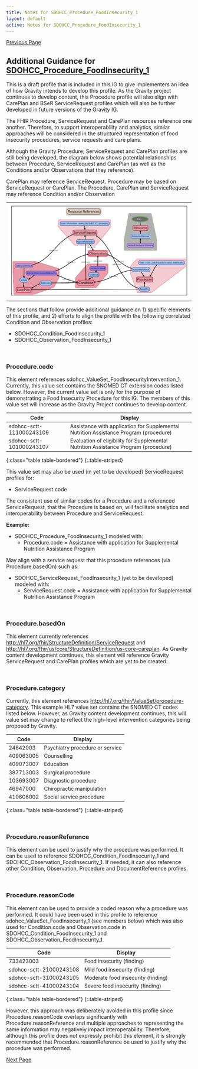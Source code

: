 ```yaml
---
title: Notes for SDOHCC_Procedure_FoodInsecurity_1
layout: default
active: Notes for SDOHCC_Procedure_FoodInsecurity_1
---
```


[Previous Page](Notes_for_SDOHCC_Observation_FoodInsecurity_1.html)

## Additional Guidance for [SDOHCC_Procedure_FoodInsecurity_1](StructureDefinition-SDOHCC-Procedure-FoodInsecurity-1.html)

This is a draft profile that is included in this IG to give implementers an idea of how Gravity intends to develop this profile. As the Gravity project continues to develop content, this Procedure profile will also align with CarePlan and BSeR ServiceRequest profiles which will also be further developed in future versions of the Gravity IG.

The FHIR Procedure, ServiceRequest and CarePlan resources reference one another. Therefore, to support interoperability and analytics, similar approaches will be considered in the structured representation of food insecurity procedures, service requests and care plans. 

Although the Gravity Procedure, ServiceRequest and CarePlan profiles are still being developed, the diagram below shows potential relationships between Procedure, ServiceRequest and CarePlan (as well as the Conditions and/or Observations that they reference). 

CarePlan may reference ServiceRequest. Procedure may be based on ServiceRequest or CarePlan. The Procedure, CarePlan and ServiceRequest may reference Condition and/or Observation

<table><tr><td><img src="Procedure Mindemap 2020.01.27.png" /></td></tr></table>

The sections that follow provide additional guidance on 1) specific elements of this profile, and 2) efforts to align the profile with the following correlated Condition and Observation profiles:
* 	SDOHCC_Condition_FoodInsecurity_1
* 	SDOHCC_Observation_FoodInsecurity_1

<br>

### Procedure.code

This element references sdohcc_ValueSet_FoodInsecurityIntervention_1. Currently, this value set contains the SNOMED CT extension codes listed below. However, the current value set is only for the purpose of demonstrating a Food Insecurity Procedure for this IG. The members of this value set will increase as the Gravity Project continues to develop content.

| Code                     | Display                                                                               |
|--------------------------|---------------------------------------------------------------------------------------|
| sdohcc-sctt-111000243109 | Assistance with application for Supplemental Nutrition Assistance Program (procedure) |
| sdohcc-sctt-101000243107 | Evaluation of eligibility for Supplemental Nutrition Assistance Program (procedure)   |
{:class="table table-bordered"}
{:.table-striped}

This value set may also be used (in yet to be developed) ServiceRequest profiles for:

*	ServiceRequest.code  
	
The consistent use of similar codes for a Procedure and a referenced ServiceRequest, that the Procedure is based on, will facilitate analytics and interoperability between Procedure and ServiceRequest.

**Example:**

* SDOHCC_Procedure_FoodInsecurity_1 modeled with:
	* Procedure.code = Assistance with application for Supplemental Nutrition Assistance Program 
			
May align with a service request that this procedure references (via Procedure.basedOn) such as:

*	SDOHCC_ServiceRequest_FoodInsecurity_1 (yet to be developed) modeled with:
	*	ServiceRequest.code = Assistance with application for Supplemental Nutrition Assistance Program

<br>

### Procedure.basedOn

This element currently references http://hl7.org/fhir/StructureDefinition/ServiceRequest and http://hl7.org/fhir/us/core/StructureDefinition/us-core-careplan. As Gravity content development continues, this element will reference Gravity ServiceRequest and CarePlan profiles which are yet to be created.

<br>

### Procedure.category

Currently, this element references http://hl7.org/fhir/ValueSet/procedure-category. This example HL7 value set contains the SNOMED CT codes listed below. However, as Gravity content development continues, this will value set may change to reflect the high-level intervention categories being proposed by Gravity.

| Code      | Display                         |
|-----------|---------------------------------|
| 24642003  | Psychiatry procedure or service |
| 409063005 | Counselling                     |
| 409073007 | Education                       |
| 387713003 | Surgical procedure              |
| 103693007 | Diagnostic procedure            |
| 46947000  | Chiropractic manipulation       |
| 410606002 | Social service procedure        |
{:class="table table-bordered"}
{:.table-striped}
 
 <br>
 
### Procedure.reasonReference

This element can be used to justify why the procedure was performed. It can be used to reference SDOHCC_Condition_FoodInsecurity_1 and SDOHCC_Observation_FoodInsecurity_1. If needed, it can also reference other Condition, Observation, Procedure and DocumentReference profiles. 

<br>

### Procedure.reasonCode

This element can be used to provide a coded reason why a procedure was performed. It could have been used in this profile to reference sdohcc_ValueSet_FoodInsecurity_1 (see members below) which was also used for Condition.code and Observation.code in SDOHCC_Condition_FoodInsecurity_1 and SDOHCC_Observation_FoodInsecurity_1. 

| Code                    | Display                            |
|-------------------------|------------------------------------|
| 733423003               | Food insecurity (finding)          |
| sdohcc-sctt-21000243108 | Mild food insecurity (finding)     |
| sdohcc-sctt-31000243105 | Moderate food insecurity (finding) |
| sdohcc-sctt-41000243104 | Severe food insecurity (finding)   |
{:class="table table-bordered"}
{:.table-striped}

However, this approach was deliberately avoided in this profile since Procedure.reasonCode overlaps significantly with Procedure.reasonReference and multiple approaches to representing the same information may negatively impact interoperability. Therefore, although this profile does not expressly prohibit this element, it is strongly recommended that Procedure.reasonReference be used to justify why the procedure was performed. 

[Next Page](Security_and_Consent.html)